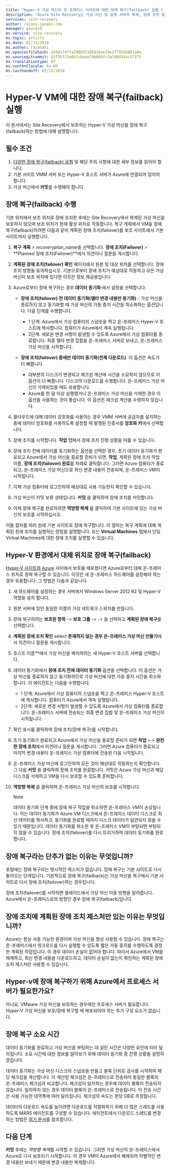 ```yaml
---
title: "Hyper-V 가상 머신의 온-프레미스 사이트에 대한 장애 복구(failback) 실행 | Microsoft Docs"
description: "Azure Site Recovery는 가상 머신 및 실제 서버의 복제, 장애 조치 및 복구를 조정합니다. Azure에서 온-프레미스 데이터 센터로 장애 복구하는 방법에 대해 알아봅니다."
services: site-recovery
author: rajani-janaki-ram
manager: gauravd
ms.service: site-recovery
ms.topic: article
ms.date: 02/14/2018
ms.author: rajanaki
ms.openlocfilehash: d344174ffa290b55386918ae19e2f792bb801a8a
ms.sourcegitcommit: d1f35f71e6b1cbeee79b06bfc3a7d0914ac57275
ms.translationtype: HT
ms.contentlocale: ko-KR
ms.lasthandoff: 02/22/2018
---
```

# <a name="run-a-failback-for-hyper-v-vms"></a>Hyper-V VM에 대한 장애 복구(failback) 실행

이 문서에서는 Site Recovery에서 보호하는 Hyper-V 가상 머신을 장애 복구(failback)하는 방법에 대해 설명합니다.

## <a name="prerequisites"></a>필수 조건
1. [다양한 장애 복구(failback) 유형](concepts-types-of-failback.md) 및 해당 주의 사항에 대한 세부 정보를 읽어야 합니다.
1. 기본 사이트 VMM 서버 또는 Hyper-V 호스트 서버가 Azure에 연결되어 있어야 합니다.
2. 가상 머신에서 **커밋**을 수행해야 합니다.

## <a name="perform-failback"></a>장애 복구(failback) 수행
기본 위치에서 보조 위치로 장애 조치한 후에는 Site Recovery에서 복제된 가상 머신을 보호하지 않으며 보조 위치가 현재 활성 위치로 작동합니다. 복구 계획에서 VM을 장애 복구(failback)하려면 다음과 같이 계획된 장애 조치(failover)를 보조 사이트에서 기본 사이트까지 실행합니다. 
1. **복구 계획** > *recoveryplan_name*을 선택합니다. **장애 조치(Failover)** > **Planned 장애 조치(Failover)**에서 의견이나 질문을 게시합니다.
2. **계획된 장애 조치(failover) 확인** 페이지에서 원본 및 대상 위치를 선택합니다. 장애 조치 방향을 유의하십시오. 기본으로부터 장애 조치가 예상대로 작동하고 모든 가상 머신이 보조 위치에 있다면 이것은 정보 제공용입니다.
3. Azure로부터 장애 복구하는 경우 **데이터 동기화**:에서 설정을 선택합니다.
    - **장애 조치(failover) 전 데이터 동기화(델타 변경 내용만 동기화)** - 가상 머신을 종료하지 않고 동기화할 때 가상 머신의 가동 중지 시간을 최소화하는 옵션입니다. 다음 단계를 수행합니다.
        - 1 단계: Azure에서 가상 컴퓨터의 스냅숏을 찍고 온-프레미스 Hyper-V 호스트에 복사합니다. 컴퓨터가 Azure에서 계속 실행됩니다.
        - 2단계: 새로운 변경 사항이 발생할 수 있도록 Azure에서 가상 컴퓨터를 종료합니다. 최종 델타 변경 집합을 온-프레미스 서버로 보내고, 온-프레미스 가상 머신을 시작합니다.

    - **장애 조치(failover) 중에만 데이터 동기화(전체 다운로드)**. 이 옵션은 속도가 더 빠릅니다.
        - 대부분의 디스크가 변경되고 체크섬 계산에 시간을 소모하지 않으므로 이 옵션이 더 빠릅니다. 디스크의 다운로드를 수행합니다. 온-프레미스 가상 머신이 삭제되었을 때도 유용합니다.
        - Azure를 한 달 이상 실행했거나 온-프레미스 가상 머신을 삭제한 경우 이 옵션을 사용하는 것이 좋습니다. 이 옵션은 체크섬 계산을 수행하지 않습니다.


4. 클라우드에 대해 데이터 암호화를 사용하는 경우 VMM 서버에 공급자를 설치하는 중에 데이터 암호화를 사용하도록 설정할 때 발행된 인증서를 **암호화 키**에서 선택합니다.
5. 장애 조치를 시작합니다. **작업** 탭에서 장애 조치 진행 상황을 따를 수 있습니다.
6. 장애 조치 전에 데이터를 동기화하는 옵션을 선택한 경우, 초기 데이터 동기화가 완료되고 Azure에서 가상 머신을 종료할 준비가 되면, **작업**, 계획된 장애 조치 작업 이름, **장애 조치(failover) 완료**를 차례로 클릭합니다. 그러면 Azure 컴퓨터가 종료되고, 온-프레미스 가상 머신으로 최신 변경 내용이 전송되며, 온-프레미스 VM이 시작됩니다.
7. 이제 가상 컴퓨터에 로그인하여 예상대로 사용 가능한지 확인할 수 있습니다.
8. 가상 머신이 커밋 보류 상태입니다. **커밋** 을 클릭하여 장애 조치를 커밋합니다.
9. 이제 장애 복구를 완료하려면 **역방향 복제** 를 클릭하여 기본 사이트에 있는 가상 머신의 보호를 시작하십시오.


이들 절차를 따라 원래 기본 사이트로 장애 복구합니다. 이 절차는 복구 계획에 대해 계획된 장애 조치를 실행하는 방법을 설명합니다. 또는 **Virtual Machines** 탭에서 단일 Virtual Machines에 대한 장애 조치를 실행할 수 있습니다.


## <a name="failback-to-an-alternate-location-in-hyper-v-environment"></a>Hyper-V 환경에서 대체 위치로 장애 복구(failback)
[Hyper-V 사이트와 Azure](site-recovery-hyper-v-site-to-azure.md) 사이에서 보호를 배포했다면 Azure로부터 대체 온-프레미스 위치로 장애 복구할 수 있습니다. 이것은 새 온-프레미스 하드웨어를 설정해야 하는 경우 유용합니다. 그 방법은 다음과 같습니다.

1. 새 하드웨어를 설정하는 경우 서버에서 Windows Server 2012 R2 및 Hyper-V역할을 설치 합니다.
2. 원본 서버에 있던 동일한 이름의 가상 네트워크 스위치를 만듭니다.
3. 장애 복구하려는 **보호된 항목** -> **보호 그룹** -> <ProtectionGroupName> -> <VirtualMachineName>을 선택하고 **계획된 장애 복구**를 선택합니다.
4. **계획된 장애 조치 확인** select **존재하지 않는 경우 온-프레미스 가상 머신 만들기**에서 의견이나 질문을 게시합니다.
5. 호스트 이름**에서 가상 머신을 배치하려는 새 Hyper-V 호스트 서버를 선택합니다.
6. 데이터 동기화에서 **장애 조치 전에 데이터 동기화** 옵션을 선택합니다. 이 옵션은 가상 머신을 종료하지 않고 동기화하므로 가상 머신에 대한 가동 중지 시간을 최소화합니다. 이 에이전트는 다음을 수행합니다.

    - 1 단계: Azure에서 가상 컴퓨터의 스냅숏을 찍고 온-프레미스 Hyper-V 호스트에 복사합니다. 컴퓨터가 Azure에서 계속 실행됩니다.
    - 2단계: 새로운 변경 사항이 발생할 수 있도록 Azure에서 가상 컴퓨터를 종료합니다. 온-프레미스 서버에 전송되는 최종 변경 집합 및 온-프레미스 가상 머신이 시작됩니다.
    
7. 확인 표시를 클릭하여 장애 조치(장애 복구)를 시작합니다.
8. 초기 동기화가 완료되고 Azure에서 가상 머신을 종료할 준비가 되면 **작업** > <planned failover job> > **완전한 장애 조치**에서 의견이나 질문을 게시합니다. 그러면 Azure 컴퓨터가 종료되고 마지막 변경 내용이 온-프레미스 가상 컴퓨터에 전송된 다음 시작됩니다.
9. 온-프레미스 가상 머신에 로그인하여 모든 것이 예상대로 작동하는지 확인합니다. 그 다음 **커밋** 을 클릭하여 장애 조치를 완료합니다. 커밋은 Azure 가상 머신과 해당 디스크를 삭제하고 VM을 다시 보호할 수 있도록 준비합니다.
10. **역방향 복제** 를 클릭하여 온-프레미스 가상 머신의 보호를 시작합니다.

    > [!NOTE]
    > 데이터 동기화 단계 중에 장애 복구 작업을 취소하면 온-프레미스 VM이 손상됩니다. 이는 데이터 동기화가 Azure VM 디스크에서 온-프레미스 데이터 디스크로 최신 데이터를 복사하고, 동기화를 완료할 때까지 디스크 데이터가 일관되지 않을 수 있기 때문입니다. 데이터 동기화를 취소한 후 온-프레미스 VM이 부팅되면 부팅되지 않을 수 있습니다. 장애 조치(failover)를 다시 트리거하여 데이터 동기화를 완료합니다.


## <a name="why-is-there-no-button-called-failback"></a>장애 복구라는 단추가 없는 이유는 무엇입니까?
포털에는 장애 복구라는 명시적인 제스처가 없습니다. 장애 복구는 기본 사이트로 다시 돌아오는 단계입니다. 기본적으로 장애 복구(failback)는 가상 머신을 복구에서 기본 사이트로 다시 장애 조치(failover)하는 경우입니다.

장애 조치(failover)를 시작하면 블레이드에서 가상 머신 이동 방향을 알려줍니다. Azure에서 온-프레미스로의 방향인 경우 장애 복구(failback)입니다.

## <a name="why-is-there-only-a-planned-failover-gesture-to-failback"></a>장애 조치에 계획된 장애 조치 제스처만 있는 이유는 무엇입니까?
Azure는 항상 사용 가능한 환경이며 가상 머신을 항상 사용할 수 있습니다. 장애 복구는 온-프레미스에서 워크로드를 다시 실행할 수 있도록 짧은 가동 중지를 수행하도록 결정한 계획된 작업입니다. 이 경우 데이터 손실이 없어야 합니다. 따라서 Azure에서 VM을 해제하고, 최신 변경 내용을 다운로드하고, 데이터 손실이 없는지 확인하는 계획된 장애 조치 제스처만 사용할 수 있습니다.

## <a name="do-i-need-a-process-server-in-azure-to-failback-to-hyper-v"></a>Hyper-v에 장애 복구하기 위해 Azure에서 프로세스 서버가 필요한가요?
아니요, VMware 가상 머신을 보호하는 경우에만 프로세스 서버가 필요합니다. Hyper-V 가상 머신을 보호/장애 복구할 때 배포되어야 하는 추가 구성 요소가 없습니다.


## <a name="time-taken-to-failback"></a>장애 복구 소요 시간
데이터 동기화를 완료하고 가상 머신을 부팅하는 데 걸린 시간은 다양한 요인에 따라 달라집니다. 소요 시간에 대한 정보를 알아보기 위해 데이터 동기화 중 진행 상황을 설명하겠습니다.

데이터 동기화는 가상 머신 디스크의 스냅숏을 만들고 블록 단위로 검사를 시작하여 해당 체크섬을 계산합니다. 이 계산된 체크섬은 온-프레미스로 전송되어 동일한 블록의 온-프레미스 체크섬과 비교합니다. 체크섬이 일치하는 경우에 데이터 블록이 전송되지 않습니다. 일치하지 않는 경우 데이터 블록이 온-프레미스로 전송됩니다. 이 전송 시간은 사용 가능한 대역폭에 따라 달라집니다. 체크섬의 속도는 분당 GB로 측정됩니다. 

데이터의 다운로드 속도를 높이려면 다운로드를 직렬화하기 위해 더 많은 스레드를 사용하도록 MARS 에이전트를 구성할 수 있습니다. 에이전트에서 다운로드 스레드를 변경하는 방법은 [여기 문서](https://support.microsoft.com/en-us/help/3056159/how-to-manage-on-premises-to-azure-protection-network-bandwidth-usage)를 참조합니다.


## <a name="next-steps"></a>다음 단계

**커밋** 후에는 *역방향 복제*를 시작할 수 있습니다. 그러면 가상 머신이 온-프레미스에서 Azure로 다시 보호되기 시작합니다. 이 경우 VM이 Azure에서 해제되어 차별적인 변경 내용만 보내기 때문에 변경 내용만 복제합니다.
